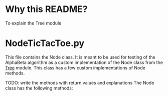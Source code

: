 # Why this README?

To explain the Tree module

# NodeTicTacToe.py

This file contains the Node class. It is meant to be used for testing of the AlphaBeta algorithm as a custom implementation of the Node class from the [Tree](../Tree/README.md) module. This class has a few custom implementations of Node methods.

TODO: write the methods with return values and explanations
The Node class has the following methods:
